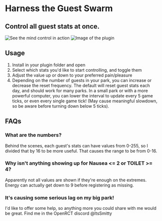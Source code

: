 # Harness the Guest Swarm

## Control all guest stats at once.

![See the mind control in action](https://media0.giphy.com/media/v1.Y2lkPTc5MGI3NjExcGk1anptZTFpd2RvMXNzNjdzbnZpcmcwdmY4c2kzZTV2c3J4bGRneCZlcD12MV9pbnRlcm5hbF9naWZfYnlfaWQmY3Q9Zw/eU3BK2Qb57ZYWB7HZO/giphy.gif)
![Image of the plugin](https://github.com/ltsSmitty/consistent-guest-stats/blob/main/images/Screenshot%202023-12-21%20at%201.49.08%E2%80%AFPM.png)

## Usage

1. Install in your plugin folder and open
2. Select which stats you'd like to start controlling, and toggle them
3. Adjust the value up or down to your preferred pain/pleasure
4. Depending on the number of guests in your park, you can increase or decrease the reset frequency. The default will reset guest stats each day, and should work for many parks. In a small park or with a more powerful computer, you can lower the interval to update every 5 game ticks, or even every single game tick! (May cause meaningful slowdown, so be aware before turning down below 5 ticks).

## FAQs

### What are the numbers?
Behind the scenes, each guest's stats can have values from 0-255, so I divided that by 16 to be more useful. That causes the range to be from 0-16.

### Why isn't anything showing up for Nausea <= 2 or TOILET >= 4?
Apparently not all values are shown if they're enough on the extremes. Energy can actually get down to 9 before registering as missing.

### It's causing some serious lag on my big park!
I'd like to offer some help, so anything more you could share with me would be great. Find me in the OpenRCT discord @ltsSmitty

